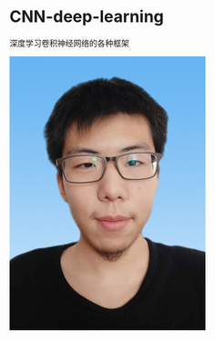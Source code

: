 # CNN-deep-learning
深度学习卷积神经网络的各种框架

![](https://github.com/nsguycdi/CNN-deep-learning/blob/master/images/1589184191287.jpg)
